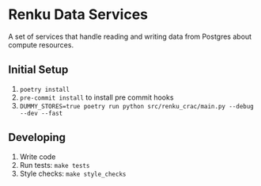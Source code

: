 # Renku Data Services

A set of services that handle reading and writing data from Postgres about compute resources.

## Initial Setup

1. `poetry install`
2. `pre-commit install` to install pre commit hooks
3. `DUMMY_STORES=true poetry run python src/renku_crac/main.py --debug --dev --fast`

## Developing

1. Write code
2. Run tests: `make tests`
3. Style checks: `make style_checks`
